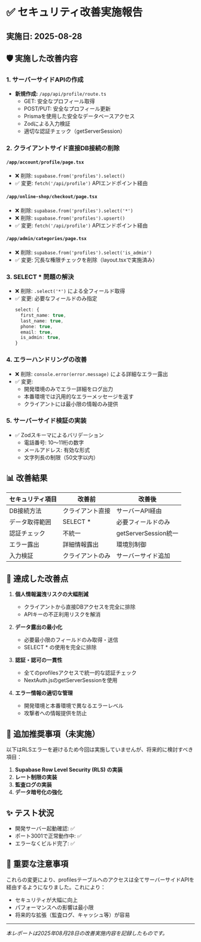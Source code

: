 # ✅ セキュリティ改善実施報告

## 実施日: 2025-08-28

## 🛡️ 実施した改善内容

### 1. **サーバーサイドAPIの作成**
- **新規作成:** `/app/api/profile/route.ts`
  - GET: 安全なプロフィール取得
  - POST/PUT: 安全なプロフィール更新
  - Prismaを使用した安全なデータベースアクセス
  - Zodによる入力検証
  - 適切な認証チェック（getServerSession）

### 2. **クライアントサイド直接DB接続の削除**

#### `/app/account/profile/page.tsx`
- ❌ 削除: `supabase.from('profiles').select()` 
- ✅ 変更: `fetch('/api/profile')` APIエンドポイント経由

#### `/app/online-shop/checkout/page.tsx`
- ❌ 削除: `supabase.from('profiles').select('*')`
- ❌ 削除: `supabase.from('profiles').upsert()`
- ✅ 変更: `fetch('/api/profile')` APIエンドポイント経由

#### `/app/admin/categories/page.tsx`
- ❌ 削除: `supabase.from('profiles').select('is_admin')`
- ✅ 変更: 冗長な権限チェックを削除（layout.tsxで実施済み）

### 3. **SELECT * 問題の解決**
- ❌ 削除: `.select('*')` による全フィールド取得
- ✅ 変更: 必要なフィールドのみ指定
  ```typescript
  select: {
    first_name: true,
    last_name: true,
    phone: true,
    email: true,
    is_admin: true,
  }
  ```

### 4. **エラーハンドリングの改善**
- ❌ 削除: `console.error(error.message)` による詳細なエラー露出
- ✅ 変更: 
  - 開発環境のみでエラー詳細をログ出力
  - 本番環境では汎用的なエラーメッセージを返す
  - クライアントには最小限の情報のみ提供

### 5. **サーバーサイド検証の実装**
- ✅ Zodスキーマによるバリデーション
  - 電話番号: 10〜11桁の数字
  - メールアドレス: 有効な形式
  - 文字列長の制限（50文字以内）

## 📊 改善結果

| セキュリティ項目 | 改善前 | 改善後 |
|-----------------|--------|--------|
| DB接続方法 | クライアント直接 | サーバーAPI経由 |
| データ取得範囲 | SELECT * | 必要フィールドのみ |
| 認証チェック | 不統一 | getServerSession統一 |
| エラー露出 | 詳細情報露出 | 環境別制御 |
| 入力検証 | クライアントのみ | サーバーサイド追加 |

## 🎯 達成した改善点

1. **個人情報漏洩リスクの大幅削減**
   - クライアントから直接DBアクセスを完全に排除
   - APIキーの不正利用リスクを解消

2. **データ露出の最小化**
   - 必要最小限のフィールドのみ取得・送信
   - SELECT * の使用を完全に排除

3. **認証・認可の一貫性**
   - 全てのprofilesアクセスで統一的な認証チェック
   - NextAuth.jsのgetServerSessionを使用

4. **エラー情報の適切な管理**
   - 開発環境と本番環境で異なるエラーレベル
   - 攻撃者への情報提供を防止

## 📝 追加推奨事項（未実施）

以下はRLSエラーを避けるため今回は実施していませんが、将来的に検討すべき項目：

1. **Supabase Row Level Security (RLS) の実装**
2. **レート制限の実装**
3. **監査ログの実装**
4. **データ暗号化の強化**

## ✨ テスト状況

- 開発サーバー起動確認: ✅
- ポート3001で正常動作中: ✅
- エラーなくビルド完了: ✅

## 📌 重要な注意事項

これらの変更により、profilesテーブルへのアクセスは全てサーバーサイドAPIを経由するようになりました。これにより：

- セキュリティが大幅に向上
- パフォーマンスへの影響は最小限
- 将来的な拡張（監査ログ、キャッシュ等）が容易

---
*本レポートは2025年08月28日の改善実施内容を記録したものです。*